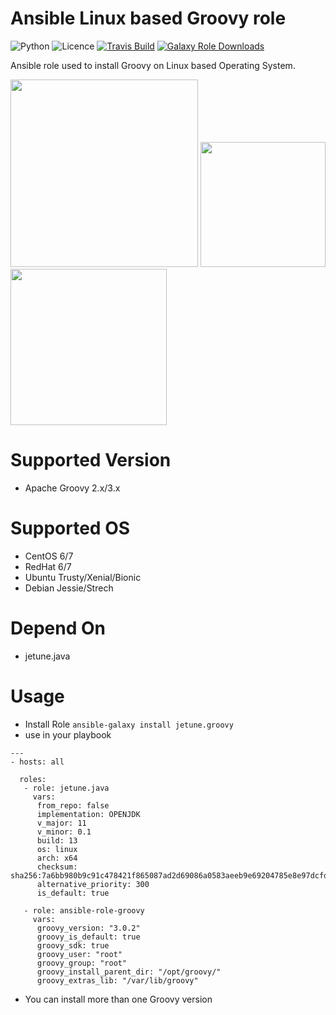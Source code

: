 # Ansible Linux based Groovy role

![Python](https://img.shields.io/pypi/pyversions/testinfra.svg?style=flat)
![Licence](https://img.shields.io/github/license/kube-cloud/ansible-role-groovy.svg?style=flat)
[![Travis Build](https://img.shields.io/travis/kube-cloud/ansible-role-groovy.svg?style=flat)](https://travis-ci.com/kube-cloud/ansible-role-groovy)
[![Galaxy Role Downloads](https://img.shields.io/ansible/role/d/41894.svg?style=flat)](https://galaxy.ansible.com/jetune/groovy)

Ansible role used to install Groovy on Linux based Operating System.

<a href="https://www.kube-cloud.com/"><img width="300" src="https://kube-cloud.com/images/branding/logo/kubecloud-logo-single_writing_horizontal_color_300x112px.png" /></a>
<a href="https://www.redhat.com/fr/technologies/management/ansible"><img width="200" src="https://getvectorlogo.com/wp-content/uploads/2019/01/red-hat-ansible-vector-logo.png" /></a>
<a href="https://groovy.apache.org/"><img width="250" src="https://upload.wikimedia.org/wikipedia/commons/thumb/3/36/Groovy-logo.svg/1280px-Groovy-logo.svg.png" /></a>

# Supported Version

* Apache Groovy 2.x/3.x

# Supported OS

* CentOS 6/7
* RedHat 6/7
* Ubuntu Trusty/Xenial/Bionic
* Debian Jessie/Strech

# Depend On

* jetune.java

# Usage

* Install Role ``` ansible-galaxy install jetune.groovy ```
* use in your playbook
```
---
- hosts: all

  roles:
   - role: jetune.java
     vars:
      from_repo: false
      implementation: OPENJDK
      v_major: 11
      v_minor: 0.1
      build: 13
      os: linux
      arch: x64
      checksum: sha256:7a6bb980b9c91c478421f865087ad2d69086a0583aeeb9e69204785e8e97dcfd
      alternative_priority: 300
      is_default: true

   - role: ansible-role-groovy
     vars:
      groovy_version: "3.0.2"
      groovy_is_default: true
      groovy_sdk: true
      groovy_user: "root"
      groovy_group: "root"
      groovy_install_parent_dir: "/opt/groovy/"
      groovy_extras_lib: "/var/lib/groovy"

```

* You can install more than one Groovy version
